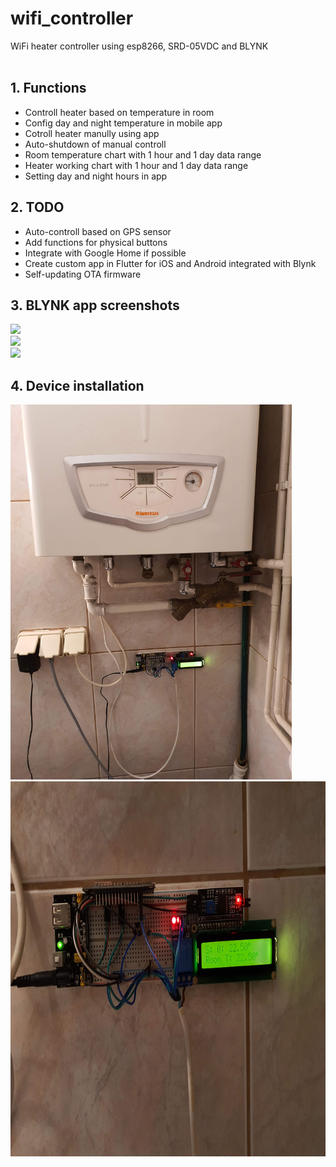 # wifi_controller
WiFi heater controller using esp8266, SRD-05VDC and BLYNK
</br>
</br>

## 1. Functions
 * Controll heater based on temperature in room
 * Config day and night temperature in mobile app
 * Cotroll heater manully using app 
 * Auto-shutdown of manual controll
 * Room temperature chart with 1 hour and 1 day data range
 * Heater working chart with 1 hour and 1 day data range
 * Setting day and night hours in app
 
## 2. TODO
  * Auto-controll based on GPS sensor
  * Add functions for physical buttons
  * Integrate with Google Home if possible
  * Create custom app in Flutter for iOS and Android integrated with Blynk
  * Self-updating OTA firmware

## 3. BLYNK app screenshots
<img src="/doc/impage_app_1.jpg" height="600">
</br>
<img src="/doc/impage_app_2.jpg" height="600">
</br>
<img src="/doc/impage_app_3.jpg" height="600">

## 4. Device installation
<img src="/doc/heater.jpg" height="600">
</br>
<img src="/doc/controller.jpg" height="600">
